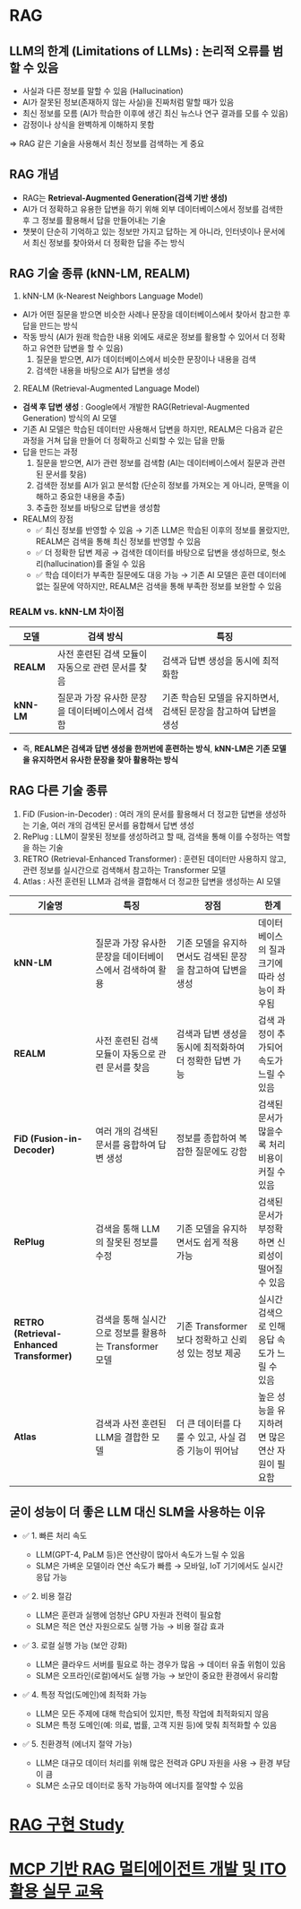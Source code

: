 # RAG

## LLM의 한계 (Limitations of LLMs) : 논리적 오류를 범할 수 있음
- 사실과 다른 정보를 말할 수 있음 (Hallucination)
- AI가 잘못된 정보(존재하지 않는 사실)을 진짜처럼 말할 때가 있음
- 최신 정보를 모름 (AI가 학습한 이후에 생긴 최신 뉴스나 연구 결과를 모를 수 있음)
- 감정이나 상식을 완벽하게 이해하지 못함

=> RAG 같은 기술을 사용해서 최신 정보를 검색하는 게 중요

## RAG 개념
- RAG는 **Retrieval-Augmented Generation(검색 기반 생성)**
- AI가 더 정확하고 유용한 답변을 하기 위해 외부 데이터베이스에서 정보를 검색한 후 그 정보를 활용해서 답을 만들어내는 기술
- 챗봇이 단순히 기억하고 있는 정보만 가지고 답하는 게 아니라, 인터넷이나 문서에서 최신 정보를 찾아와서 더 정확한 답을 주는 방식

## RAG 기술 종류 (kNN-LM, REALM)
1. kNN-LM (k-Nearest Neighbors Language Model)
- AI가 어떤 질문을 받으면 비슷한 사례나 문장을 데이터베이스에서 찾아서 참고한 후 답을 만드는 방식
- 작동 방식 (AI가 원래 학습한 내용 외에도 새로운 정보를 활용할 수 있어서 더 정확하고 유연한 답변을 할 수 있음)
  1. 질문을 받으면, AI가 데이터베이스에서 비슷한 문장이나 내용을 검색
  2. 검색한 내용을 바탕으로 AI가 답변을 생성
 
2. REALM (Retrieval-Augmented Language Model)
- **검색 후 답변 생성** : Google에서 개발한 RAG(Retrieval-Augmented Generation) 방식의 AI 모델
- 기존 AI 모델은 학습된 데이터만 사용해서 답변을 하지만, REALM은 다음과 같은 과정을 거쳐 답을 만들어 더 정확하고 신뢰할 수 있는 답을 만듦
- 답을 만드는 과정
  1. 질문을 받으면, AI가 관련 정보를 검색함 (AI는 데이터베이스에서 질문과 관련된 문서를 찾음)
  2. 검색한 정보를 AI가 읽고 분석함 (단순히 정보를 가져오는 게 아니라, 문맥을 이해하고 중요한 내용을 추출)
  3. 추출한 정보를 바탕으로 답변을 생성함
- REALM의 장점
  - ✅ 최신 정보를 반영할 수 있음 → 기존 LLM은 학습된 이후의 정보를 몰랐지만, REALM은 검색을 통해 최신 정보를 반영할 수 있음
  - ✅ 더 정확한 답변 제공 → 검색한 데이터를 바탕으로 답변을 생성하므로, 헛소리(hallucination)를 줄일 수 있음
  - ✅ 학습 데이터가 부족한 질문에도 대응 가능 → 기존 AI 모델은 훈련 데이터에 없는 질문에 약하지만, REALM은 검색을 통해 부족한 정보를 보완할 수 있음
 
### **REALM vs. kNN-LM 차이점**  

| 모델 | 검색 방식 | 특징 |  
|------|---------|------|  
| **REALM** | 사전 훈련된 검색 모듈이 자동으로 관련 문서를 찾음 | 검색과 답변 생성을 동시에 최적화함 |  
| **kNN-LM** | 질문과 가장 유사한 문장을 데이터베이스에서 검색함 | 기존 학습된 모델을 유지하면서, 검색된 문장을 참고하여 답변을 생성 |  

- 즉, **REALM은 검색과 답변 생성을 한꺼번에 훈련하는 방식**, **kNN-LM은 기존 모델을 유지하면서 유사한 문장을 찾아 활용하는 방식**

## RAG 다른 기술 종류
1. FiD (Fusion-in-Decoder) : 여러 개의 문서를 활용해서 더 정교한 답변을 생성하는 기술, 여러 개의 검색된 문서를 융합해서 답변 생성
2. RePlug : LLM이 잘못된 정보를 생성하려고 할 때, 검색을 통해 이를 수정하는 역할을 하는 기술
3. RETRO (Retrieval-Enhanced Transformer) : 훈련된 데이터만 사용하지 않고, 관련 정보를 실시간으로 검색해서 참고하는 Transformer 모델
4. Atlas : 사전 훈련된 LLM과 검색을 결합해서 더 정교한 답변을 생성하는 AI 모델

| 기술명 | 특징 | 장점 | 한계 |
|--------|------|------|------|
| **kNN-LM** | 질문과 가장 유사한 문장을 데이터베이스에서 검색하여 활용 | 기존 모델을 유지하면서도 검색된 문장을 참고하여 답변을 생성 | 데이터베이스의 질과 크기에 따라 성능이 좌우됨 |
| **REALM** | 사전 훈련된 검색 모듈이 자동으로 관련 문서를 찾음 | 검색과 답변 생성을 동시에 최적화하여 더 정확한 답변 가능 | 검색 과정이 추가되어 속도가 느릴 수 있음 |
| **FiD (Fusion-in-Decoder)** | 여러 개의 검색된 문서를 융합하여 답변 생성 | 정보를 종합하여 복잡한 질문에도 강함 | 검색된 문서가 많을수록 처리 비용이 커질 수 있음 |
| **RePlug** | 검색을 통해 LLM의 잘못된 정보를 수정 | 기존 모델을 유지하면서도 쉽게 적용 가능 | 검색된 문서가 부정확하면 신뢰성이 떨어질 수 있음 |
| **RETRO (Retrieval-Enhanced Transformer)** | 검색을 통해 실시간으로 정보를 활용하는 Transformer 모델 | 기존 Transformer보다 정확하고 신뢰성 있는 정보 제공 | 실시간 검색으로 인해 응답 속도가 느릴 수 있음 |
| **Atlas** | 검색과 사전 훈련된 LLM을 결합한 모델 | 더 큰 데이터를 다룰 수 있고, 사실 검증 기능이 뛰어남 | 높은 성능을 유지하려면 많은 연산 자원이 필요함 |

## 굳이 성능이 더 좋은 LLM 대신 SLM을 사용하는 이유
- ✅ 1. 빠른 처리 속도
  - LLM(GPT-4, PaLM 등)은 연산량이 많아서 속도가 느릴 수 있음
  - SLM은 가벼운 모델이라 연산 속도가 빠름 → 모바일, IoT 기기에서도 실시간 응답 가능

- ✅ 2. 비용 절감
  - LLM은 훈련과 실행에 엄청난 GPU 자원과 전력이 필요함
  - SLM은 적은 연산 자원으로도 실행 가능 → 비용 절감 효과

- ✅ 3. 로컬 실행 가능 (보안 강화)
  - LLM은 클라우드 서버를 필요로 하는 경우가 많음 → 데이터 유출 위험이 있음
  - SLM은 오프라인(로컬)에서도 실행 가능 → 보안이 중요한 환경에서 유리함
 
- ✅ 4. 특정 작업(도메인)에 최적화 가능
  - LLM은 모든 주제에 대해 학습되어 있지만, 특정 작업에 최적화되지 않음
  - SLM은 특정 도메인(예: 의료, 법률, 고객 지원 등)에 맞춰 최적화할 수 있음

- ✅ 5. 친환경적 (에너지 절약 가능)
  - LLM은 대규모 데이터 처리를 위해 많은 전력과 GPU 자원을 사용 → 환경 부담이 큼
  - SLM은 소규모 데이터로 동작 가능하여 에너지를 절약할 수 있음

# [RAG 구현 Study](https://github.com/hachuu/developGuide/blob/main/AI/RAG/azure%EC%97%B0%EB%8F%99.md)
# [MCP 기반 RAG 멀티에이전트 개발 및 ITO 활용 실무 교육](https://github.com/hachuu/developGuide/blob/main/AI/RAG/10_16-17%20%EA%B5%90%EC%9C%A1%20MCP%20%EA%B8%B0%EB%B0%98%20RAG%20%EB%A9%80%ED%8B%B0%EC%97%90%EC%9D%B4%EC%A0%84%ED%8A%B8%20%EA%B0%9C%EB%B0%9C%20%EB%B0%8F%20ITO%20%ED%99%9C%EC%9A%A9%20%EC%8B%A4%EB%AC%B4.md)
